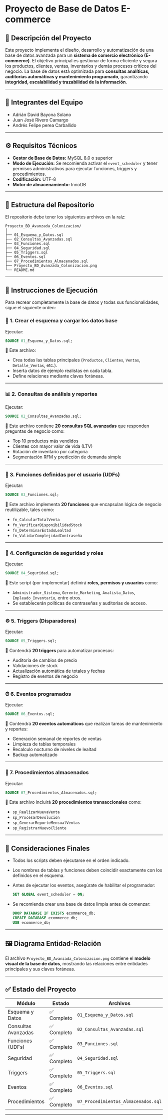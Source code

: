 # Proyecto de Base de Datos E-commerce

## 📘 Descripción del Proyecto

Este proyecto implementa el diseño, desarrollo y automatización de una base de datos avanzada para un **sistema de comercio electrónico (E-commerce)**.
El objetivo principal es gestionar de forma eficiente y segura los productos, clientes, ventas, inventarios y demás procesos críticos del negocio.
La base de datos está optimizada para **consultas analíticas, auditorías automáticas y mantenimiento programado**, garantizando **integridad, escalabilidad y trazabilidad de la información**.

---

## 👥 Integrantes del Equipo

- Adrián David Bayona Solano
- Juan José Rivero Camargo
- Andrés Felipe perea Carballido

---

## ⚙️ Requisitos Técnicos

- **Gestor de Base de Datos:** MySQL 8.0 o superior
- **Modo de Ejecución:** Se recomienda activar el `event_scheduler` y tener permisos administrativos para ejecutar funciones, triggers y procedimientos.
- **Codificación:** UTF-8
- **Motor de almacenamiento:** InnoDB

---

## 🧩 Estructura del Repositorio

El repositorio debe tener los siguientes archivos en la raíz:

```
Proyecto_BD_Avanzada_Colonizacion/
│
├── 01_Esquema_y_Datos.sql
├── 02_Consultas_Avanzadas.sql
├── 03_Funciones.sql
├── 04_Seguridad.sql
├── 05_Triggers.sql
├── 06_Eventos.sql
├── 07_Procedimientos_Almacenados.sql
├── Proyecto_BD_Avanzada_Colonizacion.png
└── README.md
```

---

## 🚀 Instrucciones de Ejecución

Para recrear completamente la base de datos y todas sus funcionalidades, sigue el siguiente orden:

### 🧱 1. Crear el esquema y cargar los datos base

Ejecutar:

```sql
SOURCE 01_Esquema_y_Datos.sql;
```

📄 Este archivo:

- Crea todas las tablas principales (`Productos`, `Clientes`, `Ventas`, `Detalle_Ventas`, etc.).
- Inserta datos de ejemplo realistas en cada tabla.
- Define relaciones mediante claves foráneas.

---

### 📊 2. Consultas de análisis y reportes

Ejecutar:

```sql
SOURCE 02_Consultas_Avanzadas.sql;
```

📄 Este archivo contiene **20 consultas SQL avanzadas** que responden preguntas de negocio como:

- Top 10 productos más vendidos
- Clientes con mayor valor de vida (LTV)
- Rotación de inventario por categoría
- Segmentación RFM y predicción de demanda simple

---

### 🧠 3. Funciones definidas por el usuario (UDFs)

Ejecutar:

```sql
SOURCE 03_Funciones.sql;
```

📄 Este archivo implementa **20 funciones** que encapsulan lógica de negocio reutilizable, tales como:

- `fn_CalcularTotalVenta`
- `fn_VerificarDisponibilidadStock`
- `fn_DeterminarEstadoLealtad`
- `fn_ValidarComplejidadContraseña`

---

### 🔐 4. Configuración de seguridad y roles

Ejecutar:

```sql
SOURCE 04_Seguridad.sql;
```

📄 Este script (por implementar) definirá **roles, permisos y usuarios** como:

- `Administrador_Sistema`, `Gerente_Marketing`, `Analista_Datos`, `Empleado_Inventario`, entre otros.
- Se establecerán políticas de contraseñas y auditorías de acceso.

---

### ⚙️ 5. Triggers (Disparadores)

Ejecutar:

```sql
SOURCE 05_Triggers.sql;
```

📄 Contendrá **20 triggers** para automatizar procesos:

- Auditoría de cambios de precio
- Validaciones de stock
- Actualización automática de totales y fechas
- Registro de eventos de negocio

---

### ⏰ 6. Eventos programados

Ejecutar:

```sql
SOURCE 06_Eventos.sql;
```

📄 Contendrá **20 eventos automáticos** que realizan tareas de mantenimiento y reportes:

- Generación semanal de reportes de ventas
- Limpieza de tablas temporales
- Recalculo nocturno de niveles de lealtad
- Backup automatizado

---

### 🧮 7. Procedimientos almacenados

Ejecutar:

```sql
SOURCE 07_Procedimientos_Almacenados.sql;
```

📄 Este archivo incluirá **20 procedimientos transaccionales** como:

- `sp_RealizarNuevaVenta`
- `sp_ProcesarDevolucion`
- `sp_GenerarReporteMensualVentas`
- `sp_RegistrarNuevoCliente`

---

## 🧾 Consideraciones Finales

- Todos los scripts deben ejecutarse en el orden indicado.
- Los nombres de tablas y funciones deben coincidir exactamente con los definidos en el esquema.
- Antes de ejecutar los eventos, asegúrate de habilitar el programador:

  ```sql
  SET GLOBAL event_scheduler = ON;
  ```
- Se recomienda crear una base de datos limpia antes de comenzar:

  ```sql
  DROP DATABASE IF EXISTS ecommerce_db;
  CREATE DATABASE ecommerce_db;
  USE ecommerce_db;
  ```

---

## 🖼️ Diagrama Entidad-Relación

El archivo `Proyecto_BD_Avanzada_Colonizacion.png` contiene el **modelo visual de la base de datos**, mostrando las relaciones entre entidades principales y sus claves foráneas.

---

## ✅ Estado del Proyecto

| Módulo              | Estado         | Archivos                            |
| ------------------- | -------------- | ----------------------------------- |
| Esquema y Datos     | ✅ Completo     | `01_Esquema_y_Datos.sql`            |
| Consultas Avanzadas | ✅ Completo     | `02_Consultas_Avanzadas.sql`        |
| Funciones (UDFs)    | ✅ Completo     | `03_Funciones.sql`                  |
| Seguridad           | ✅ Completo | `04_Seguridad.sql`                  |
| Triggers            | ✅ Completo   | `05_Triggers.sql`                   |
| Eventos             | ✅ Completo   | `06_Eventos.sql`                    |
| Procedimientos      | ✅ Completo   | `07_Procedimientos_Almacenados.sql` |

---
